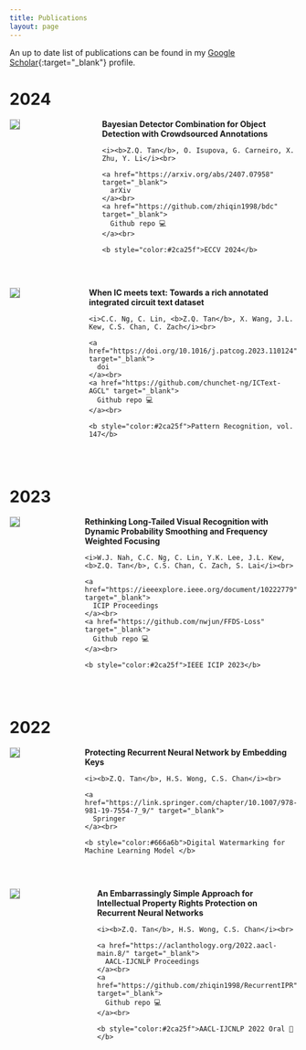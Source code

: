 ```yaml
---
title: Publications
layout: page
---
```


An up to date list of publications can be found in my [Google Scholar](https://scholar.google.com/citations?user=YEwTuToAAAAJ){:target="_blank"} profile.


# 2024
<div style="display:flex;">

  <div style="flex:1; padding-right:5%">
    <img src="{{ site.url }}/imgs/paper-icons/2024-ictext.png" style="align:left; border: 1px solid #d3d3d3; border-style: outset;">
  </div>

  <div style="flex:2.5;">
    <b style="font-size: 100%;">Bayesian Detector Combination for Object Detection with Crowdsourced Annotations</b><br>

    <i><b>Z.Q. Tan</b>, O. Isupova, G. Carneiro, X. Zhu, Y. Li</i><br>

    <a href="https://arxiv.org/abs/2407.07958" target="_blank">
      arXiv
    </a><br>
    <a href="https://github.com/zhiqin1998/bdc" target="_blank">
      Github repo 💻
    </a><br>

    <b style="color:#2ca25f">ECCV 2024</b>
  </div>
</div>

&nbsp;

<div style="display:flex;">

  <div style="flex:1; padding-right:5%">
    <img src="{{ site.url }}/imgs/paper-icons/2024-bdc.png" style="align:left; border: 1px solid #d3d3d3; border-style: outset;">
  </div>

  <div style="flex:2.5;">
    <b style="font-size: 100%;">When IC meets text: Towards a rich annotated integrated circuit text dataset</b><br>

    <i>C.C. Ng, C. Lin, <b>Z.Q. Tan</b>, X. Wang, J.L. Kew, C.S. Chan, C. Zach</i><br>

    <a href="https://doi.org/10.1016/j.patcog.2023.110124" target="_blank">
      doi
    </a><br>
    <a href="https://github.com/chunchet-ng/ICText-AGCL" target="_blank">
      Github repo 💻
    </a><br>

    <b style="color:#2ca25f">Pattern Recognition, vol. 147</b>
  </div>
</div>

&nbsp;


# 2023

<div style="display:flex;">

  <div style="flex:1; padding-right:5%">
    <img src="{{ site.url }}/imgs/paper-icons/2023-ffdsloss.png" style="align:left; border: 1px solid #d3d3d3; border-style: outset;">
  </div>

  <div style="flex:2.5;">
    <b style="font-size: 100%;">Rethinking Long-Tailed Visual Recognition with Dynamic Probability Smoothing and Frequency Weighted Focusing</b><br>

    <i>W.J. Nah, C.C. Ng, C. Lin, Y.K. Lee, J.L. Kew, <b>Z.Q. Tan</b>, C.S. Chan, C. Zach, S. Lai</i><br>

    <a href="https://ieeexplore.ieee.org/document/10222779" target="_blank">
      ICIP Proceedings
    </a><br>
    <a href="https://github.com/nwjun/FFDS-Loss" target="_blank">
      Github repo 💻
    </a><br>

    <b style="color:#2ca25f">IEEE ICIP 2023</b>
  </div>
</div>

&nbsp;


# 2022

<div style="display:flex;">

  <div style="flex:1; padding-right:5%">
    <img src="{{ site.url }}/imgs/paper-icons/2022-bookchapter.png" style="align:left; border: 1px solid #d3d3d3; border-style: outset;">
  </div>

  <div style="flex:2.5;">
    <b style="font-size: 100%;">Protecting Recurrent Neural Network by Embedding Keys</b><br>

    <i><b>Z.Q. Tan</b>, H.S. Wong, C.S. Chan</i><br>

    <a href="https://link.springer.com/chapter/10.1007/978-981-19-7554-7_9/" target="_blank">
      Springer
    </a><br>

    <b style="color:#666a6b">Digital Watermarking for Machine Learning Model </b>
  </div>
</div>

&nbsp;

<div style="display:flex;">

  <div style="flex:1; padding-right:5%">
    <img src="{{ site.url }}/imgs/paper-icons/2022-ipr-rnn.png" style="align:left; border: 1px solid #d3d3d3; border-style: outset;">
  </div>

  <div style="flex:2.5;">
    <b style="font-size: 100%;">An Embarrassingly Simple Approach for Intellectual Property Rights Protection on Recurrent Neural Networks</b><br>
    
    <i><b>Z.Q. Tan</b>, H.S. Wong, C.S. Chan</i><br>

    <a href="https://aclanthology.org/2022.aacl-main.8/" target="_blank">
      AACL-IJCNLP Proceedings
    </a><br>
    <a href="https://github.com/zhiqin1998/RecurrentIPR" target="_blank">
      Github repo 💻
    </a><br>

    <b style="color:#2ca25f">AACL-IJCNLP 2022 Oral 🌟</b>
  </div>
</div>

&nbsp;

